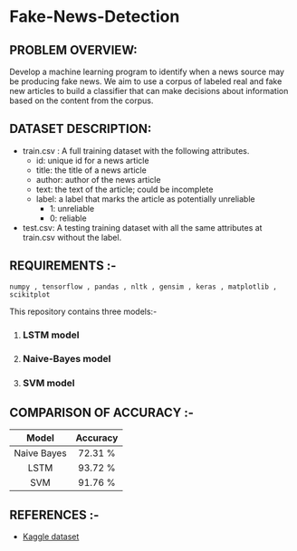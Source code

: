 # Fake-News-Detection
## PROBLEM OVERVIEW:
Develop a machine learning program to identify when a news source may be producing fake news.
We aim to use a corpus of labeled real and fake new articles to build a classifier that can make
decisions about information based on the content from the corpus.
## DATASET DESCRIPTION:
- train.csv : A full training dataset with the following attributes.
    - id: unique id for a news article
    - title: the title of a news article
    - author: author of the news article
    - text: the text of the article; could be incomplete
    - label: a label that marks the article as potentially unreliable
        - 1: unreliable
        - 0: reliable
- test.csv: A testing training dataset with all the same attributes at train.csv without the label.

## REQUIREMENTS :- 
   `numpy , tensorflow , pandas , nltk , gensim , keras , matplotlib , scikitplot`
    

This repository contains three models:-
 1. ### LSTM model
 2. ### Naive-Bayes model
 3. ### SVM model

## COMPARISON OF ACCURACY :-
   |  Model           |  Accuracy     |
   |:----------------:|:-------------:|
   |  Naive Bayes     |  72.31 %      |
   |  LSTM            |  93.72 %      |
   |  SVM             |  91.76 %      | 
 

## REFERENCES :-
- [Kaggle dataset](https://www.kaggle.com/c/fake-news/data)

